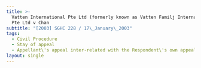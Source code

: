 ```yaml
---
title: >-
  Vatten International Pte Ltd (formerly known as Vatten Familj International
  Pte Ltd v Chan
subtitle: "[2003] SGHC 228 / 17\_January\_2003"
tags:
  - Civil Procedure
  - Stay of appeal
  - Appellant\'s appeal inter-related with the Respondent\'s own appeal
layout: single
---
```


